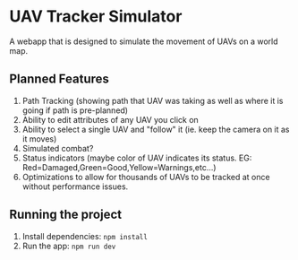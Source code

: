 # UAV Tracker Simulator
A webapp that is designed to simulate the movement of UAVs on a world map.

## Planned Features
1. Path Tracking (showing path that UAV was taking as well as where it is going if path is pre-planned)
2. Ability to edit attributes of any UAV you click on
3. Ability to select a single UAV and "follow" it (ie. keep the camera on it as it moves)
4. Simulated combat?
5. Status indicators (maybe color of UAV indicates its status. EG: Red=Damaged,Green=Good,Yellow=Warnings,etc...)
6. Optimizations to allow for thousands of UAVs to be tracked at once without performance issues.

## Running the project
1. Install dependencies:
   `npm install`
2. Run the app:
   `npm run dev`
